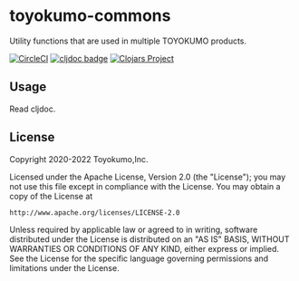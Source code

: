 # toyokumo-commons
Utility functions that are used in multiple TOYOKUMO products.

[![CircleCI](https://circleci.com/gh/toyokumo/toyokumo-commons.svg?style=svg)](https://circleci.com/gh/toyokumo/toyokumo-commons)
[![cljdoc badge](https://cljdoc.org/badge/toyokumo/toyokumo-commons)](https://cljdoc.org/d/toyokumo/toyokumo-commons/CURRENT)
[![Clojars Project](https://img.shields.io/clojars/v/toyokumo/toyokumo-commons.svg)](https://clojars.org/toyokumo/toyokumo-commons)

## Usage

Read cljdoc.

## License

Copyright 2020-2022 Toyokumo,Inc.

Licensed under the Apache License, Version 2.0 (the "License");
you may not use this file except in compliance with the License.
You may obtain a copy of the License at

    http://www.apache.org/licenses/LICENSE-2.0

Unless required by applicable law or agreed to in writing, software
distributed under the License is distributed on an "AS IS" BASIS,
WITHOUT WARRANTIES OR CONDITIONS OF ANY KIND, either express or implied.
See the License for the specific language governing permissions and
limitations under the License.

